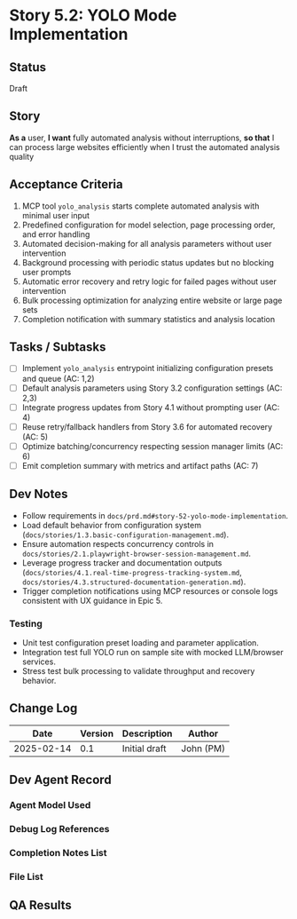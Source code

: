 # Story 5.2: YOLO Mode Implementation

## Status
Draft

## Story
**As a** user,
**I want** fully automated analysis without interruptions,
**so that** I can process large websites efficiently when I trust the automated analysis quality

## Acceptance Criteria
1. MCP tool `yolo_analysis` starts complete automated analysis with minimal user input
2. Predefined configuration for model selection, page processing order, and error handling
3. Automated decision-making for all analysis parameters without user intervention
4. Background processing with periodic status updates but no blocking user prompts
5. Automatic error recovery and retry logic for failed pages without user intervention
6. Bulk processing optimization for analyzing entire website or large page sets
7. Completion notification with summary statistics and analysis location

## Tasks / Subtasks
- [ ] Implement `yolo_analysis` entrypoint initializing configuration presets and queue (AC: 1,2)
- [ ] Default analysis parameters using Story 3.2 configuration settings (AC: 2,3)
- [ ] Integrate progress updates from Story 4.1 without prompting user (AC: 4)
- [ ] Reuse retry/fallback handlers from Story 3.6 for automated recovery (AC: 5)
- [ ] Optimize batching/concurrency respecting session manager limits (AC: 6)
- [ ] Emit completion summary with metrics and artifact paths (AC: 7)

## Dev Notes
- Follow requirements in `docs/prd.md#story-52-yolo-mode-implementation`.
- Load default behavior from configuration system (`docs/stories/1.3.basic-configuration-management.md`).
- Ensure automation respects concurrency controls in `docs/stories/2.1.playwright-browser-session-management.md`.
- Leverage progress tracker and documentation outputs (`docs/stories/4.1.real-time-progress-tracking-system.md`, `docs/stories/4.3.structured-documentation-generation.md`).
- Trigger completion notifications using MCP resources or console logs consistent with UX guidance in Epic 5.

### Testing
- Unit test configuration preset loading and parameter application.
- Integration test full YOLO run on sample site with mocked LLM/browser services.
- Stress test bulk processing to validate throughput and recovery behavior.

## Change Log
| Date | Version | Description | Author |
|------|---------|-------------|--------|
| 2025-02-14 | 0.1 | Initial draft | John (PM) |

## Dev Agent Record

### Agent Model Used

### Debug Log References

### Completion Notes List

### File List

## QA Results
